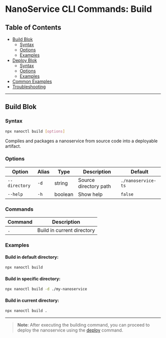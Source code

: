 # NanoService CLI Commands: Build

## Table of Contents
- [Build Blok ](#build-nanoservice)
  - [Syntax](#build-syntax)
  - [Options](#build-options)
  - [Examples](#build-examples)
- [Deploy Blok ](#deploy-nanoservice)
  - [Syntax](#deploy-syntax)
  - [Options](#deploy-options)
  - [Examples](#deploy-examples)
- [Common Examples](#common-examples)
- [Troubleshooting](#troubleshooting)

---

## Build Blok 

### Syntax
```bash
npx nanoctl build [options]
```
  Compiles and packages a nanoservice from source code into a deployable artifact.
 
  ### Options
  | Option       | Alias | Type    | Description                | Default            |
  |--------------|-------|---------|----------------------------|--------------------|
  | `--directory`| `-d`  | string  | Source directory path      | `./nanoservice-ts` |
  | `--help`     | `-h`  | boolean | Show help                  | `false`            |
 
  ### Commands
  | Command | Description               |
  |---------|---------------------------|
  | `.`     | Build in current directory|
 
  ### Examples
  #### Build in default directory:
  ``` bash
  npx nanoctl build
  ```
  #### Build in specific directory:
  ```bash
  npx nanoctl build -d ./my-nanoservice
  ```

  #### Build in current directory:
  ```bash
  npx nanoctl build .
  ```

---
> **Note**: After executing the building command, you can proceed to deploy the nanoservice using the [deploy](./Deployment.md) command.